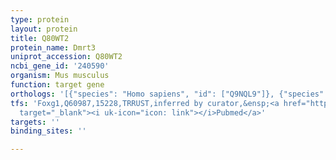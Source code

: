 ```yaml
---
type: protein
layout: protein
title: Q80WT2
protein_name: Dmrt3
uniprot_accession: Q80WT2
ncbi_gene_id: '240590'
organism: Mus musculus
function: target gene
orthologs: '[{"species": "Homo sapiens", "id": ["Q9NQL9"]}, {"species": "Rattus norvegicus", "id": ["D4A218"]}]'
tfs: 'Foxg1,Q60987,15228,TRRUST,inferred by curator,&ensp;<a href="https://www.ncbi.nlm.nih.gov/pubmed/?term=23523356%5Buid%5D+OR+29087512%5Buid%5D"
  target="_blank"><i uk-icon="icon: link"></i>Pubmed</a>'
targets: ''
binding_sites: ''

---
```

